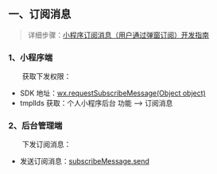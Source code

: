## 一、订阅消息

> 详细步骤：[小程序订阅消息（用户通过弹窗订阅）开发指南](https://developers.weixin.qq.com/miniprogram/dev/framework/open-ability/subscribe-message.html)

### 1、小程序端

&emsp;&emsp;获取下发权限：

- SDK 地址：[wx.requestSubscribeMessage(Object object)](https://developers.weixin.qq.com/miniprogram/dev/api/open-api/subscribe-message/wx.requestSubscribeMessage.html)
- tmplIds 获取：个人小程序后台 功能 --> 订阅消息

### 2、后台管理端

&emsp;&emsp;下发订阅消息：

- 发送订阅消息：[subscribeMessage.send](https://developers.weixin.qq.com/miniprogram/dev/OpenApiDoc/mp-message-management/subscribe-message/sendMessage.html)
